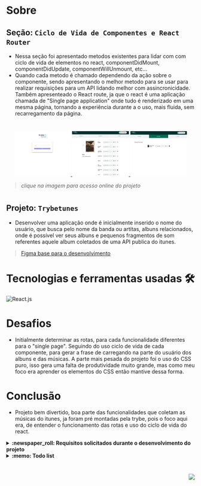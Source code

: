 # Sobre

## Seção: `Ciclo de Vida de Componentes e React Router`
- Nessa seção foi apresentado metodos existentes para lidar com com ciclo de vida de elementos no react, componentDidMount, componentDidUpdate, componentWillUnmount, etc...
- Quando cada metodo é chamado dependendo da ação sobre o componente, sendo apresentando o melhor metodo para se usar para realizar requisições para um API lidando melhor com assincronicidade. Também apresenteado o React route, ja que o react é uma aplicação chamada de "Single page application" onde tudo é renderizado em uma mesma página, tornando a experiência durante a o uso, mais fluida, sem recarregamento da página.
#
<div align="center">
  <a href="https://davidrogger.github.io/trybe-project-trybetunes">
    <img width="30%" src="./readme-imgs/project_trybetunes_top.webp">
    <img width="30%" src="./readme-imgs/project_trybetunes_mid.webp">
    <img width="30%" src="./readme-imgs/project_trybetunes_bottom.webp">
  </a>
</div>

>*clique na imagem para acesso online do projeto*
#
## Projeto: `Trybetunes`
- Desenvolver uma aplicação onde é inicialmente inserido o nome do usuário, que busca pelo nome da banda ou artitas, albuns relacionados, onde é possível ver seus albuns e pequenos fragmentos de som referentes aquele album coletados de uma API publica do itunes.
>[Figma base para o desenvolvimento](https://www.figma.com/file/BDQgAJvOe4KNUjmrYh5t68/TrybeTunes-Figma?node-id=0%3A1)

# Tecnologias e ferramentas usadas 🛠

![React.js](https://img.shields.io/badge/-React.js-61DAFB?style=flat-square&logo=react&logoColor=ffffff)


# Desafios

- Initialmente determinar as rotas, para cada funcionalidade diferentes para o "single page". Seguindo do uso ciclo de vida de cada componente, para gerar a frase de carregando na parte do usuário dos albuns e das músicas. A parte mais pesada do projeto foi o uso do CSS puro, isso gera uma falta de produtividade muito grande, mas como meu foco era aprender os elementos do CSS então mantive dessa forma.

# Conclusão

- Projeto bem divertido, boa parte das funcionalidades que coletam as músicas do itunes, ja foram pré montadas pela trybe, pois o foco aqui era, de entender o funcionamento das rotas e uso do ciclo de vida do react.

</details>

<details>
  <summary>
    <strong>
      :newspaper_roll: Requisitos solicitados durante o desenvolvimento do projeto
    </strong>
  </summary>

 
### Requisitos
*Nome* | *Avaliação*
--- | :---:
1 - Crie as rotas necessárias para a aplicação | :heavy_check_mark:
2 - Crie um formulário para identificação | :heavy_check_mark:
3 - Crie um componente de cabeçalho | :heavy_check_mark:
4 - Crie os links de navegação no cabeçalho | :heavy_check_mark:
5 - Crie o formulário para pesquisar artistas | :heavy_check_mark:
6 - Faça a requisição para pesquisar artistas | :heavy_check_mark:
7 - Crie a lista de músicas do álbum selecionado | :heavy_check_mark:
8 - Crie o mecanismo para adicionar músicas na lista de músicas favoritas | :heavy_check_mark:
9 - Faça a requisição para recuperar as músicas favoritas ao entrar na página do Álbum | :heavy_check_mark:
10 - Faça a requisição para recuperar as músicas favoritas e atualizar a lista após favoritar uma música | :heavy_check_mark:
11 - Crie o mecanismo para remover músicas na lista de músicas favoritas | :heavy_check_mark:
12 - Crie a lista de músicas favoritas | :heavy_check_mark:
13 - Crie a exibição de perfil| :heavy_check_mark:
14 - Crie o formulário de edição de perfil | :heavy_check_mark:



</details>

<details>
  <summary>
    <strong>
      :memo: Todo list
    </strong>
  </summary>

  - [x] - ~~Criar aplicação com base nos requisitos da trybe.~~ ![data](https://badgen.net/badge/delivery/09-03-2022/green)
  - [x] - ~~Revisar Estilo dos elementos com base no figma.~~ ![data](https://badgen.net/badge/delivery/23-01-2023/green)
  - [ ] - Desenvolver testes automatizados.
  - [ ] - Adaptar elementos da aplicação para mobile.

</details>

#

<div align="right">
  <img src="https://badgen.net/badge/last%20update/23-01-2023/blue">
</div>
